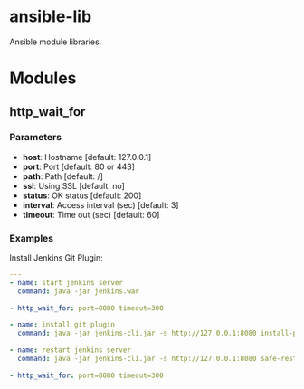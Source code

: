 ansible-lib
===========

Ansible module libraries.

Modules
==========

## http_wait_for

### Parameters

* **host**: Hostname [default: 127.0.0.1]
* **port**: Port [default: 80 or 443]
* **path**: Path [default: /]
* **ssl**: Using SSL [default: no]
* **status**: OK status [default: 200]
* **interval**: Access interval (sec) [default: 3]
* **timeout**: Time out (sec) [default: 60]

### Examples

Install Jenkins Git Plugin:

```yaml
---
- name: start jenkins server
  command: java -jar jenkins.war
  
- http_wait_for: port=8080 timeout=300
  
- name: install git plugin
  command: java -jar jenkins-cli.jar -s http://127.0.0.1:8080 install-plugin git
  
- name: restart jenkins server
  command: java -jar jenkins-cli.jar -s http://127.0.0.1:8080 safe-restart
  
- http_wait_for: port=8080 timeout=300
```
